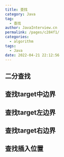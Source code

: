 ```yaml
---
title: 查找
category: Java
tag: 
  - 查找
author: JavaInterview.cn
permalink: /pages/c284f1/
categories: 
  - algorithm
tags: 
  - Java
date: 2022-04-21 22:12:56
---
```


## 二分查找

## 查找target中边界

## 查找target左边界

## 查找target右边界


## 查找插入位置


